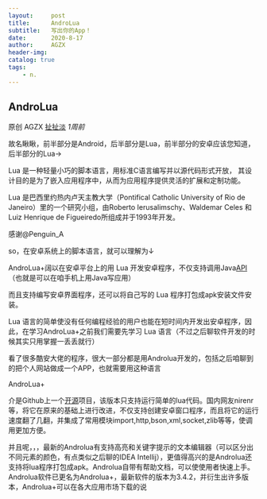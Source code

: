 ```yaml
---
layout:     post
title:      AndroLua
subtitle:   写出你的App！
date:       2020-8-17
author:     AGZX
header-img: 
catalog: true
tags:
    - n.
---
```




## AndroLua

原创 AGZX [扯扯淡](javascript:void(0);) *1周前*

故名瞅瞅，前半部分是Android，后半部分是Lua，前半部分的安卓应该您知道，后半部分的Lua→

Lua 是一种轻量小巧的脚本语言，用标准C语言编写并以源代码形式开放， 其设计目的是为了嵌入应用程序中，从而为应用程序提供灵活的扩展和定制功能。

Lua 是巴西里约热内卢天主教大学（Pontifical Catholic University of Rio de Janeiro）里的一个研究小组，由Roberto Ierusalimschy、Waldemar Celes 和 Luiz Henrique de Figueiredo所组成并于1993年开发。

感谢@Penguin_A

so，在安卓系统上的脚本语言，就可以理解为↓

AndroLua+阔以在安卓平台上的用 Lua 开发安卓程序，不仅支持调用Java[API](https://mp.weixin.qq.com/s?__biz=MzI4Nzc2MzA3OQ==&mid=2247484751&idx=2&sn=57b508091df008626e97701e20823d15&scene=21#wechat_redirect)（也就是可以在咱手机上用Java写应用）

而且支持编写安卓界面程序，还可以将自己写的 Lua 程序打包成apk安装文件安装。

Lua 语言的简单使没有任何编程经验的用户也能在短时间内开发出安卓程序，因此，在学习AndroLua+之前我们需要先学习 Lua 语言（不过之后聊软件开发的时候其实只用掌握一丢丢就行）

看了很多酷安大佬的程序，很大一部分都是用Androlua开发的，包括之后咱聊到的把个人网站做成一个APP，也就需要用这种语言

AndroLua+

介是Github上一个[开源](https://mp.weixin.qq.com/s?__biz=MzI4Nzc2MzA3OQ==&mid=2247483869&idx=2&sn=942ca99c2926af50fd37ce5049c954fd&scene=21#wechat_redirect)项目，该版本只支持运行简单的lua代码。国内网友nirenr等，将它在原来的基础上进行改进，不仅支持创建安卓窗口程序，而且将它的运行速度翻了几翻，并集成了常用模块import,http,bson,xml,socket,zlib等等，使调用更加方便。

并且呢，，，最新的Androlua有支持高亮和关键字提示的文本编辑器（可以区分出不同元素的颜色，有点类似之后聊的IDEA Intellij），更值得高兴的是Androlua还支持将lua程序打包成apk。Androlua自带有帮助文档，可以使使用者快速上手。Androlua软件已更名为Androlua+，最新软件的版本为3.4.2，并衍生出许多版本，Androlua+可以在各大应用市场下载的说

